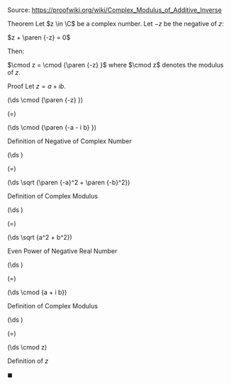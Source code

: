 # 

Source: https://proofwiki.org/wiki/Complex_Modulus_of_Additive_Inverse

Theorem
Let $z \in \C$ be a complex number.
Let $-z$ be the negative of $z$:

$z + \paren {-z} = 0$

Then:

$\cmod z = \cmod {\paren {-z} }$
where $\cmod z$ denotes the modulus of $z$.


Proof
Let $z = a + i b$.














\(\ds \cmod {\paren {-z} }\)

\(=\)







\(\ds \cmod {\paren {-a - i b} }\)





Definition of Negative of Complex Number














\(\ds \)

\(=\)







\(\ds \sqrt {\paren {-a}^2 + \paren {-b}^2}\)





Definition of Complex Modulus














\(\ds \)

\(=\)







\(\ds \sqrt {a^2 + b^2}\)





Even Power of Negative Real Number














\(\ds \)

\(=\)







\(\ds \cmod {a + i b}\)





Definition of Complex Modulus














\(\ds \)

\(=\)







\(\ds \cmod z\)





Definition of $z$



$\blacksquare$






